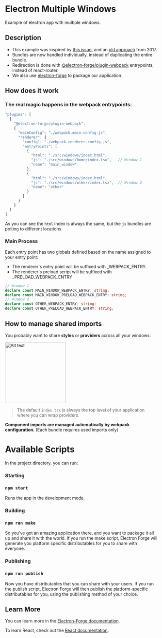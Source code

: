 # Electron Multiple Windows 
Example of electron app with multiple windows.

## Description
* This example was inspired by [this issue](https://github.com/electron-react-boilerplate/electron-react-boilerplate/issues/623), and an [old approach](https://medium.com/@ZoeDreams/multiple-electron-windows-using-a-view-manager-and-react-js-6d8b1e209faf) from 2017.
* Bundles are now handled individually, instead of duplicating the entire bundle.
* Redirection is done with [@electron-forge/plugin-webpack](https://www.electronforge.io/config/plugins/webpack) entrypoints, instead of react-router.
* We also use [electron-forge](https://www.electronforge.io/) to package our application.

## How does it work
### The real magic happens in the webpack entrypoints:

```js
"plugins": [
  [
    "@electron-forge/plugin-webpack",
    {
      "mainConfig": "./webpack.main.config.js",
      "renderer": {
        "config": "./webpack.renderer.config.js",
        "entryPoints": [
          {
            "html": "./src/windows/index.html",
            "js": "./src/windows/home/index.tsx",   // Window 1
            "name": "main_window"
          },
          {
            "html": "./src/windows/index.html",
            "js": "./src/windows/other/index.tsx",  // Window 2
            "name": "other"
          }
        ]
      }
    }
  ]
]
```
As you can see the `html` index is always the same, but the `js` bundles are poiting to different locations.

### Main Process

Each entry point has two globals defined based on the name assigned to your entry point:
* The renderer's entry point will be suffixed with _WEBPACK_ENTRY.
* The renderer's preload script will be suffixed with _PRELOAD_WEBPACK_ENTRY
```ts
// Window 1
declare const MAIN_WINDOW_WEBPACK_ENTRY: string;
declare const MAIN_WINDOW_PRELOAD_WEBPACK_ENTRY: string;
// Window 2
declare const OTHER_WEBPACK_ENTRY: string;
declare const OTHER_PRELOAD_WEBPACK_ENTRY: string;
```

## How to manage shared imports
You probably want to share **styles** or **providers** across all your windows:

<img src="https://i.ibb.co/V32QRdZ/indexmodules.png" style="width: 200px" alt="Alt text" title="Optional title">

> The default `index.tsx` is always the top level of your application where you can wrap providers.

**Component imports are managed **automatically** by webpack configuration.** (Each bundle requires used imports only)


# Available Scripts

In the project directory, you can run:

### Starting

### `npm start`

Runs the app in the development mode.

### Building

### `npm run make`

So you've got an amazing application there, and you want to package it all up and share it with the world. If you run the make script, Electron Forge will generate you platform specific distributables for you to share with everyone.

### Publishing

### `npm run publish`

Now you have distributables that you can share with your users. If you run the publish script, Electron Forge will then publish the platform-specific distributables for you, using the publishing method of your choice.

## Learn More

You can learn more in the [Electron-Forge documentation](https://www.electronforge.io/).

To learn React, check out the [React documentation](https://reactjs.org/).

 